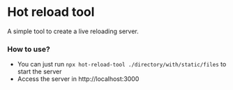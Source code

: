 # Hot reload tool

A simple tool to create a live reloading server.

### How to use?

- You can just run ```npx hot-reload-tool ./directory/with/static/files``` to start the server
- Access the server in http://localhost:3000